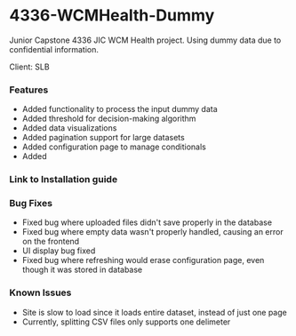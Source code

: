 # 4336-WCMHealth-Dummy

Junior Capstone 4336 JIC WCM Health project. Using dummy data due to confidential information.

Client: SLB

### Features 
- Added functionality to process the input dummy data 
- Added threshold for decision-making algorithm
- Added data visualizations
- Added pagination support for large datasets
- Added configuration page to manage conditionals
- Added 

### Link to Installation guide 

### Bug Fixes
- Fixed bug where uploaded files didn't save properly in the database
- Fixed bug where empty data wasn't properly handled, causing an error on the frontend
- UI display bug fixed 
- Fixed bug where refreshing would erase configuration page, even though it was stored in database

### Known Issues
- Site is slow to load since it loads entire dataset, instead of just one page
- Currently, splitting CSV files only supports one delimeter 
